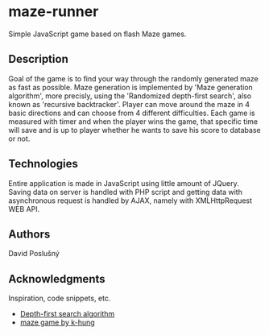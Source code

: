 # maze-runner
Simple JavaScript game based on flash Maze games.

## Description

Goal of the game is to find your way through the randomly generated maze as fast as possible. Maze generation is implemented by 'Maze generation algorithm', more precisly, using the 'Randomized depth-first search', also known as 'recursive backtracker'. Player can move around the maze in 4 basic directions and can choose from 4 different difficulties. Each game is measured with timer and when the player wins the game, that specific time will save and is up to player whether he wants to save his score to database or not.

## Technologies

Entire application is made in JavaScript using little amount of JQuery. Saving data on server is handled with PHP script and getting data with asynchronous request is handled by AJAX, namely with XMLHttpRequest WEB API.

## Authors

David Poslušný


## Acknowledgments

Inspiration, code snippets, etc.
* [Depth-first search algorithm](https://en.wikipedia.org/wiki/Maze_generation_algorithm)
* [maze game by k-hung](https://codepen.io/k-hung/pen/eYmQdZq)
